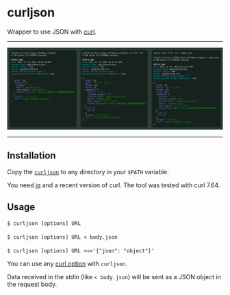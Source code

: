 # curljson

Wrapper to use JSON with [curl](https://curl.se/).

---

<a target="_blank" href="https://github.com/ayosec/curljson/raw/master/front.svg" ><img alt="Front" src="https://github.com/ayosec/curljson/raw/master/front.svg" /></a>

---

## Installation

Copy the [`curljson`](./curljson) to any directory in your `$PATH` variable.

You need [jq](https://stedolan.github.io/jq/) and a recent version of curl. The
tool was tested with curl 7.64.

## Usage

```console
$ curljson [options] URL

$ curljson [options] URL < body.json

$ curljson [options] URL <<<'{"json": "object"}'
```

You can use any [curl option](https://curl.se/docs/manpage.html) with `curljson`.

Data received in the *stdin* (like `< body.json`) will be sent as a JSON object
in the request body.
